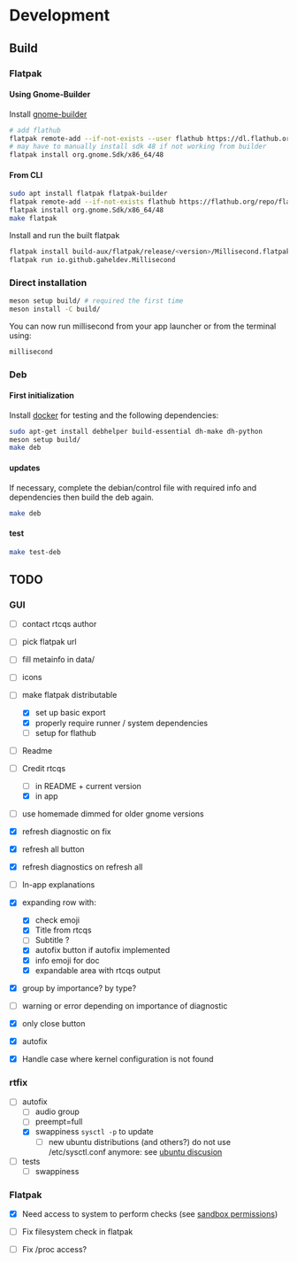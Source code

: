 # Development

## Build
### Flatpak

#### Using Gnome-Builder

Install [gnome-builder](https://flathub.org/apps/org.gnome.Builder)

```bash
# add flathub
flatpak remote-add --if-not-exists --user flathub https://dl.flathub.org/repo/flathub.flatpakrepo
# may have to manually install sdk 48 if not working from builder
flatpak install org.gnome.Sdk/x86_64/48
```

#### From CLI
```bash
sudo apt install flatpak flatpak-builder
flatpak remote-add --if-not-exists flathub https://flathub.org/repo/flathub.flatpakrepo
flatpak install org.gnome.Sdk/x86_64/48
make flatpak
```

Install and run the built flatpak
```bash
flatpak install build-aux/flatpak/release/<version>/Millisecond.flatpak
flatpak run io.github.gaheldev.Millisecond
```

### Direct installation

```bash
meson setup build/ # required the first time
meson install -C build/
```

You can now run millisecond from your app launcher or from the terminal using:
```bash
millisecond
```

### Deb

#### First initialization
Install [docker](https://docs.docker.com/engine/install/) for testing and the following dependencies:

```bash
sudo apt-get install debhelper build-essential dh-make dh-python
meson setup build/
make deb
```

#### updates

If necessary, complete the debian/control file with required info and dependencies then build the deb again.

```bash
make deb
```

#### test

```bash
make test-deb
```

## TODO
### GUI
- [ ] contact rtcqs author

- [ ] pick flatpak url
- [ ] fill metainfo in data/
- [ ] icons
- [ ] make flatpak distributable
    - [x] set up basic export
    - [x] properly require runner / system dependencies
    - [ ] setup for flathub

- [ ] Readme
- [ ] Credit rtcqs
    - [ ] in README + current version
    - [x] in app

- [ ] use homemade dimmed for older gnome versions
- [x] refresh diagnostic on fix
- [x] refresh all button
- [x] refresh diagnostics on refresh all
- [ ] In-app explanations
- [x] expanding row with:
    - [x] check emoji
    - [x] Title from rtcqs
    - [ ] Subtitle ?
    - [x] autofix button if autofix implemented
    - [x] info emoji for doc
    - [x] expandable area with rtcqs output
- [x] group by importance? by type?
- [ ] warning or error depending on importance of diagnostic
- [x] only close button
- [x] autofix

- [x] Handle case where kernel configuration is not found

### rtfix
- [ ] autofix
    - [ ] audio group
    - [ ] preempt=full
    - [x] swappiness `sysctl -p` to update
        - [ ] new ubuntu distributions (and others?) do not use /etc/sysctl.conf anymore: see [ubuntu discusion](https://bugs.launchpad.net/ubuntu/+source/systemd/+bug/2084376)
- [ ] tests
    - [ ] swappiness

### Flatpak
- [x] Need access to system to perform checks (see [sandbox permissions](https://docs.flatpak.org/en/latest/sandbox-permissions.html))
- [ ] Fix filesystem check in flatpak
- [ ] Fix /proc access?


